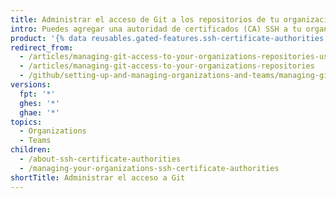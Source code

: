 ```yaml
---
title: Administrar el acceso de Git a los repositorios de tu organización
intro: Puedes agregar una autoridad de certificados (CA) SSH a tu organización y permitir que los miembros accedan a los repositorios de la organización sobre Git mediante claves firmadas por la CA SSH.
product: '{% data reusables.gated-features.ssh-certificate-authorities %}'
redirect_from:
  - /articles/managing-git-access-to-your-organizations-repositories-using-ssh-certificate-authorities/
  - /articles/managing-git-access-to-your-organizations-repositories
  - /github/setting-up-and-managing-organizations-and-teams/managing-git-access-to-your-organizations-repositories
versions:
  fpt: '*'
  ghes: '*'
  ghae: '*'
topics:
  - Organizations
  - Teams
children:
  - /about-ssh-certificate-authorities
  - /managing-your-organizations-ssh-certificate-authorities
shortTitle: Administrar el acceso a Git
---
```


